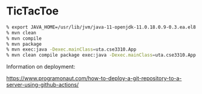 # TicTacToe

```bash
% export JAVA_HOME=/usr/lib/jvm/java-11-openjdk-11.0.18.0.9-0.3.ea.el8.x86_64
% mvn clean
% mvn compile
% mvn package
% mvn exec:java -Dexec.mainClass=uta.cse3310.App
% mvn clean compile package exec:java -Dexec.mainClass=uta.cse3310.App -DskipTests
```
Information on deployment:

https://www.programonaut.com/how-to-deploy-a-git-repository-to-a-server-using-github-actions/
